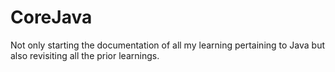 # CoreJava
Not only starting the documentation of all my learning pertaining to Java but also revisiting all the prior learnings.

 